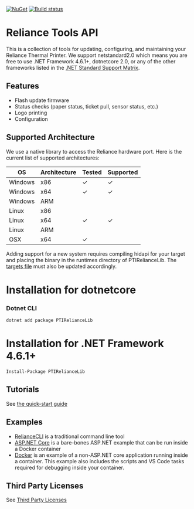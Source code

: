 [![NuGet](https://img.shields.io/nuget/v/PTIRelianceLib.svg?style=flat-square)](https://www.nuget.org/packages/PTIRelianceLib/)
[![Build status](https://ci.appveyor.com/api/projects/status/6s7woo3b9kp5khxw/branch/master?svg=true)](https://ci.appveyor.com/project/corytodd/pti-reliance-tools/branch/master)
# Reliance Tools API
This is a collection of tools for updating, configuring, and maintaining your Reliance Thermal Printer. We support netstandard2.0 which means you are free to use .NET Framework 4.6.1+, dotnetcore 2.0, or any of the other frameworks listed in the [.NET Standard Support Matrix](https://docs.microsoft.com/en-us/dotnet/standard/net-standard).

## Features
* Flash update firmware
* Status checks (paper status, ticket pull, sensor status, etc.)
* Logo printing
* Configuration

## Supported Architecture

We use a native library to access the Reliance hardware port. Here is the current list of supported architectures:

| OS | Architecture | Tested | Supported |
|----|--------------|--------|-----------|
| Windows | x86 | ✓ | ✓ |
| Windows | x64 | ✓| ✓ |
| Windows | ARM | | |
| Linux | x86 | | | 
| Linux | x64 | ✓ | ✓ |
| Linux | ARM | | |
| OSX | x64 | ✓ | |

Adding support for a new system requires compiling hidapi for your target and placing the binary in the runtimes directory of PTIRelianceLib. The [targets file](https://github.com/PyramidTechnologies/PTI.Reliance.Tools/blob/master/PTIRelianceLib/build/netstandard2.0/PTIRelianceLib.targets) must also be updated accordingly.

# Installation for dotnetcore

### Dotnet CLI

    dotnet add package PTIRelianceLib
	
# Installation for .NET Framework 4.6.1+

    Install-Package PTIRelianceLib

## Tutorials
See [the quick-start guide](http://developers.pyramidacceptors.com/PTI.Reliance.Tools/)

## Examples
- [RelianceCLI](RelianceCLI) is a traditional command line tool
- [ASP.NET Core](samples/reliance-asp-core-docker) is a bare-bones ASP.NET example that can be run inside a Docker container
- [Docker](samples/reliance--docker) is an example of a non-ASP.NET core application running inside a container. This example also includes the scripts and VS Code tasks required for debugging inside your container.
## Third Party Licenses
See [Third Party Licenses](third-party-license-readme.md)
